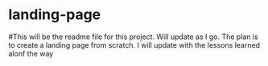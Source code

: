# landing-page
#This will be the readme file for this project. Will update as I go. The plan is to create a landing page from scratch. I will update with the lessons learned alonf the way